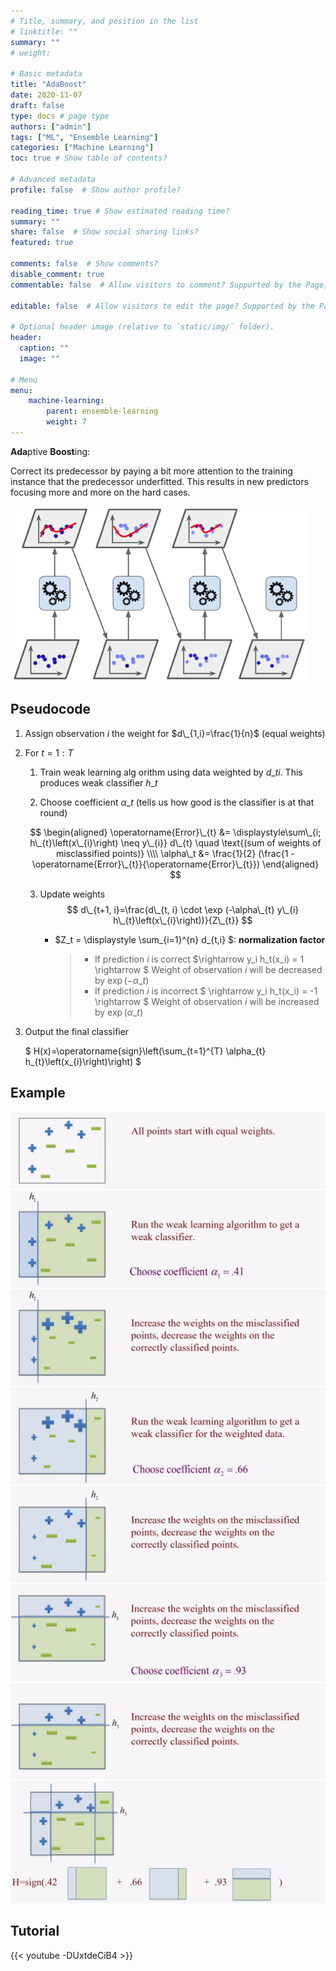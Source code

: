 ```yaml
---
# Title, summary, and position in the list
# linktitle: ""
summary: ""
# weight: 

# Basic metadata
title: "AdaBoost"
date: 2020-11-07
draft: false
type: docs # page type
authors: ["admin"]
tags: ["ML", "Ensemble Learning"]
categories: ["Machine Learning"]
toc: true # Show table of contents?

# Advanced metadata
profile: false  # Show author profile?

reading_time: true # Show estimated reading time?
summary: ""
share: false  # Show social sharing links?
featured: true

comments: false  # Show comments?
disable_comment: true
commentable: false  # Allow visitors to comment? Supported by the Page, Post, and Docs content types.

editable: false  # Allow visitors to edit the page? Supported by the Page, Post, and Docs content types.

# Optional header image (relative to `static/img/` folder).
header:
  caption: ""
  image: ""

# Menu
menu: 
    machine-learning:
        parent: ensemble-learning
        weight: 7
---
```


**Ada**ptive **Boost**ing:

Correct its predecessor by paying a bit more attention to the training instance that the predecessor underfitted. This results in new predictors focusing more and more on the hard cases.

<img src="https://raw.githubusercontent.com/EckoTan0804/upic-repo/master/uPic/AdaBoost.png" alt="AdaBoost" style="zoom:80%;" />



## Pseudocode

1. Assign observation $i$ the weight for $d\_{1,i}=\frac{1}{n}$ (equal weights)

2. For $t=1:T$

    1. Train weak learning alg orithm using data weighted by $d\_{ti}$. This produces weak classifier $h\_t$

    2. Choose coefficient $\alpha\_t$ (tells us how good is the classifier is at that round)

    $$
    \begin{aligned}
      \operatorname{Error}\_{t} &= \displaystyle\sum\_{i;  h\_{t}\left(x\_{i}\right) \neq y\_{i}} d\_{t} \quad \text{(sum of weights of misclassified points)} \\\\
      \alpha\_t &= \frac{1}{2} (\frac{1 - \operatorname{Error}\_{t}}{\operatorname{Error}\_{t}})
    \end{aligned}
    $$

    

    3. Update weights
       $$
       d\_{t+1, i}=\frac{d\_{t, i} \cdot \exp (-\alpha\_{t} y\_{i} h\_{t}\left(x\_{i}\right))}{Z\_{t}}
       $$

       - $Z\_t = \displaystyle \sum\_{i=1}^{n} d\_{t,i} $:  **normalization factor**

         > - If prediction $i$ is correct $\rightarrow y\_i h\_t(x\_i) = 1 \rightarrow $ Weight of observation $i$ will be decreased by $\exp(-\alpha\_t)$
         > - If prediction $i$ is incorrect $ \rightarrow y\_i h\_t(x\_i) = -1 \rightarrow $ Weight of observation $i$ will be increased by $\exp(\alpha\_t)$

3. Output the final classifier 

    $
        H(x)=\operatorname{sign}\left(\sum\_{t=1}^{T} \alpha\_{t} h\_{t}\left(x\_{i}\right)\right)
    $
    
    

## Example

<img src="https://raw.githubusercontent.com/EckoTan0804/upic-repo/master/uPic/AdaBoost_Eg-00.png" alt="AdaBoost_Eg-00" style="zoom:50%;" />

<img src="https://raw.githubusercontent.com/EckoTan0804/upic-repo/master/uPic/AdaBoost_Eg-01.png" alt="AdaBoost_Eg-01" style="zoom:50%;" />

<img src="https://raw.githubusercontent.com/EckoTan0804/upic-repo/master/uPic/AdaBoost_Eg-02.png" alt="AdaBoost_Eg-02" style="zoom:50%;" />

<img src="https://raw.githubusercontent.com/EckoTan0804/upic-repo/master/uPic/AdaBoost_Eg-03.png" alt="AdaBoost_Eg-03" style="zoom:50%;" />

<img src="https://raw.githubusercontent.com/EckoTan0804/upic-repo/master/uPic/AdaBoost_Eg-04.png" alt="AdaBoost_Eg-04" style="zoom:50%;" />

<img src="https://raw.githubusercontent.com/EckoTan0804/upic-repo/master/uPic/AdaBoost_Eg-05.png" alt="AdaBoost_Eg-05" style="zoom:50%;" />

<img src="https://raw.githubusercontent.com/EckoTan0804/upic-repo/master/uPic/AdaBoost_Eg-06.png" alt="AdaBoost_Eg-06" style="zoom:50%;" />

<img src="https://raw.githubusercontent.com/EckoTan0804/upic-repo/master/uPic/AdaBoost_Eg-07.png" alt="AdaBoost_Eg-07" style="zoom:50%;" />

## Tutorial

{{< youtube -DUxtdeCiB4 >}}

